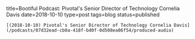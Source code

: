 
title=Bootiful Podcast: Pivotal's Senior Director of Technology Cornelia Davis
date=2018-10-10
type=post
tags=blog
status=published
~~~~~~
[(2018-10-10) Pivotal's Senior Director of Technology Cornelia Davis](/podcasts/07d32ead-cb0a-418f-bd0f-0d508ea86f54/produced-audio) 
            